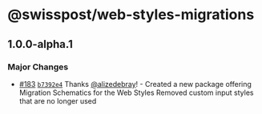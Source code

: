 # @swisspost/web-styles-migrations

## 1.0.0-alpha.1

### Major Changes

- [#183](https://github.com/swisspost/common-web-frontend/pull/183) [`b7392e4`](https://github.com/swisspost/common-web-frontend/commit/b7392e4e6d6ad32cc4dcb74f77a2339a023ebe22) Thanks [@alizedebray](https://github.com/alizedebray)! - Created a new package offering Migration Schematics for the Web Styles
  Removed custom input styles that are no longer used
